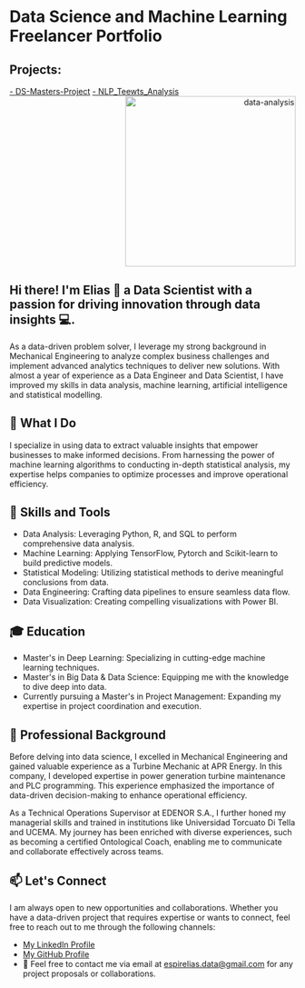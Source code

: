# Data Science and Machine Learning Freelancer Portfolio 

<div>
  <div align="left">
    <h2>Projects:</h2>
    <a href=https://github.com/QuantumBrainLabs/DS-Masters-Project>- DS-Masters-Project</a>
    <a href=https://github.com/QuantumBrainLabs/NLP_Teewts_Analysis>- NLP_Teewts_Analysis</a>
  </div>
  <div align="right">
    <img src="https://github.com/elias2112/elias2112/assets/87869947/9622841a-9188-47cc-a961-553de0effe9e" alt="data-analysis" width="300" />
  </div>
</div>

## Hi there! I'm Elias 👋 a Data Scientist with a passion for driving innovation through data insights 💻.

As a data-driven problem solver, I leverage my strong background in Mechanical Engineering to analyze complex business challenges and implement advanced analytics techniques to deliver new solutions. With almost a year of experience as a Data Engineer and Data Scientist, I have improved my skills in data analysis, machine learning, artificial intelligence and statistical modelling.

## 🚀 What I Do

I specialize in using data to extract valuable insights that empower businesses to make informed decisions. From harnessing the power of machine learning algorithms to conducting in-depth statistical analysis, my expertise helps companies to optimize processes and improve operational efficiency.

## 🔧 Skills and Tools

- Data Analysis: Leveraging Python, R, and SQL to perform comprehensive data analysis.
- Machine Learning: Applying TensorFlow, Pytorch and Scikit-learn to build predictive models.
- Statistical Modeling: Utilizing statistical methods to derive meaningful conclusions from data.
- Data Engineering: Crafting data pipelines to ensure seamless data flow.
- Data Visualization: Creating compelling visualizations with Power BI.

## 🎓 Education

- Master's in Deep Learning: Specializing in cutting-edge machine learning techniques.
- Master's in Big Data & Data Science: Equipping me with the knowledge to dive deep into data.
- Currently pursuing a Master's in Project Management: Expanding my expertise in project coordination and execution.

## 💼 Professional Background

Before delving into data science, I excelled in Mechanical Engineering and gained valuable experience as a Turbine Mechanic at APR Energy. In this company, I developed expertise in power generation turbine maintenance and PLC programming. This experience emphasized the importance of data-driven decision-making to enhance operational efficiency.

As a Technical Operations Supervisor at EDENOR S.A., I further honed my managerial skills and trained in institutions like Universidad Torcuato Di Tella and UCEMA. 
My journey has been enriched with diverse experiences, such as becoming a certified Ontological Coach, enabling me to communicate and collaborate effectively across teams.

## 📫 Let's Connect

I am always open to new opportunities and collaborations. Whether you have a data-driven project that requires expertise or wants to connect, feel free to reach out to me through the following channels:

- [My LinkedIn Profile](https://www.linkedin.com/in/elias-espir/)
- [My GitHub Profile](https://github.com/elias2112)
- 📧 Feel free to contact me via email at [espirelias.data@gmail.com](mailto:espirelias.data@gmail.com?Subject=New%20Project%20Proposal) for any project proposals or collaborations.
